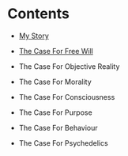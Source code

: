 # Contents
- [My Story](https://theCaseFor.github.io/test)

- [The Case For Free Will](https://theCaseFor.github.io/test)

- The Case For Objective Reality

- The Case For Morality

- The Case For Consciousness

- The Case For Purpose

- The Case For Behaviour

- The Case For Psychedelics

<html>
  <body>
    <script src="/__/firebase/7.6.1/firebase-app.js"></script>
    <script src="/__/firebase/7.6.1/firebase-analytics.js"></script>
    <script src="/__/firebase/init.js"></script>
  </body>
</html>

